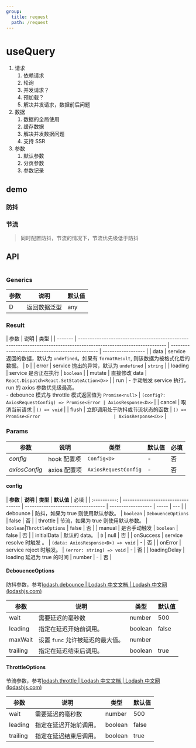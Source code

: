 ```yaml
---
group:
  title: request
  path: /request
---
```


# useQuery

1. 请求
   1. 依赖请求
   2. 轮询
   3. 并发请求？
   4. 预加载？
   5. 解决并发请求，数据前后问题
2. 数据
   1. 数据的全局使用
   2. 缓存数据
   3. 解决并发数据问题
   4. 支持 SSR
3. 参数
   1. 默认参数
   2. 分页参数
   3. 参数记录

## demo

### 防抖

<!-- <code src="./Demo/debounce.tsx"/> -->

### 节流

> 同时配置防抖，节流的情况下，节流优先级低于防抖

<!-- <code src="./Demo/throttle.tsx"/> -->

## API

```typescript

```

### Generics

| 参数 | 说明         | 默认值 |
| ---- | ------------ | ------ |
| D    | 返回数据泛型 | any    |

### Result

| 参数    | 说明                                                                                                                | 类型                                            |
| ------- | ------------------------------------------------------------------------------------------------------------------- | ----------------------------------------------- | ------------------ |
| data    | service 返回的数据，默认为 `undefined`。如果有 `formatResult`, 则该数据为被格式化后的数据。                         | `D`                                             |
| error   | service 抛出的异常，默认为 `undefined`                                                                              | `string`                                        |
| loading | service 是否正在执行                                                                                                | `boolean`                                       |
| mutate  | 直接修改 data                                                                                                       | `React.Dispatch<React.SetStateAction<D>>`       |
| run     | - 手动触发 service 执行，run 的 axios 参数优先级最高。<br />- debounce 模式与 throttle 模式返回值为 `Promise<null>` | `(config?: AxiosRequestConfig) => Promise<Error | AxiosResponse<D>>` |
| cancel  | 取消当前请求                                                                                                        | `() => void`                                    |
| flush   | 立即调用处于防抖或节流状态的函数                                                                                    | `() => Promise<Error                            | AxiosResponse<D>>` |

### Params

| 参数          | 说明         | 类型                 | 默认值 | 必填 |
| ------------- | ------------ | -------------------- | ------ | ---- |
| _config_      | hook 配置项  | `Config<D>`          | -      | 否   |
| _axiosConfig_ | axios 配置项 | `AxiosRequestConfig` | -      | 否   |

#### config

|   **参数**   | **说明**                           | **类型**                           | **默认值**         | 必填  |
| :----------: | ---------------------------------- | ---------------------------------- | ------------------ | ----- | --- |
|   debounce   | 防抖，如果为 true 则使用默认参数。 | `boolean`                          | `DebouenceOptions` | false | 否  |
|   throttle   | 节流，如果为 true 则使用默认参数。 | `boolean`\|`ThrottleOptions`       | false              | 否    |
|    manual    | 是否手动触发                       | `boolean`                          | false              | 否    |
| initialData  | 默认的 data。                      | `D`                                | null               | 否    |
|  onSuccess   | service resolve 时触发 。          | `(data: AxiosResponse<D>) => void` | -                  | 否    |
|   onError    | service reject 时触发。            | `(error: string) => void`          | -                  | 否    |
| loadingDelay | loading 延迟为 true 的时间         | number                             | -                  | 否    |

#### DebouenceOptions

防抖参数，参考[lodash.debounce | Lodash 中文文档 | Lodash 中文网 (lodashjs.com)](https://www.lodashjs.com/docs/lodash.debounce)

| 参数     | 说明                             | 类型    | 默认值 |
| -------- | -------------------------------- | ------- | ------ |
| wait     | 需要延迟的毫秒数                 | number  | 500    |
| leading  | 指定在延迟开始前调用。           | boolean | false  |
| maxWait  | 设置 `func` 允许被延迟的最大值。 | number  |        |
| trailing | 指定在延迟结束后调用。           | boolean | true   |

#### ThrottleOptions

节流参数，参考[lodash.throttle | Lodash 中文文档 | Lodash 中文网 (lodashjs.com)](https://www.lodashjs.com/docs/lodash.throttle)

| 参数     | 说明                   | 类型    | 默认值 |
| -------- | ---------------------- | ------- | ------ |
| wait     | 需要延迟的毫秒数       | number  | 500    |
| leading  | 指定在延迟开始前调用。 | boolean | false  |
| trailing | 指定在延迟结束后调用。 | boolean | true   |

